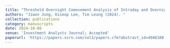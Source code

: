 ```yaml
---
title: "Threshold Overnight Comovement Analysis of Intraday and Overnight Returns"
authors: "Jiwon Jung, Kiseop Lee, Tim Leung (2024). "
collection: publications
category: manuscripts  
date: 2024-10-08
venue: 'Investment Analysts Journal; Accepted' 
paperurl: 'https://papers.ssrn.com/sol3/papers.cfm?abstract_id=4946188' 
---
```

 
